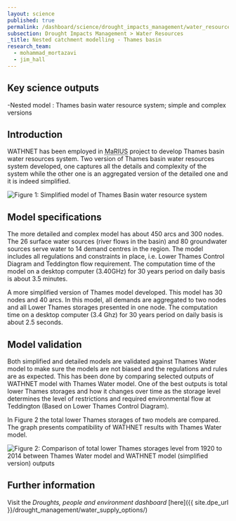 ```yaml
---
layout: science
published: true
permalink: /dashboard/science/drought_impacts_management/water_resources/thames/
subsection: Drought Impacts Management > Water Resources
_title: Nested catchment modelling - Thames basin
research_team:
  - mohammad_mortazavi
  - jim_hall
---
```

## Key science outputs

-Nested model : Thames basin water resource system; simple and complex versions

## Introduction 

WATHNET has been employed in <abbr title="Managing the Risks, Impacts and Uncertainties of drought and water Scarcity">MaRIUS</abbr> project to develop Thames basin water resources system. Two version of Thames basin water resources system developed, one captures all the details and complexity of the system while the other one is an aggregated version of the detailed one and it is indeed simplified. 
     
![Figure 1: Simplified model of Thames Basin water resource system]({{site.baseurl}}/assets/img/Mohammad_2.png)

## Model specifications

The more detailed and complex model has about 450 arcs and 300 nodes. The 26 surface water sources (river flows in the basin) and 80 groundwater sources serve water to 14 demand centres in the region. The model includes all regulations and constraints in place, i.e. Lower Thames Control Diagram and Teddington flow requirement. The computation time of the model on a desktop computer (3.40GHz) for 30 years period on daily basis is about 3.5 minutes. 

A more simplified version of Thames model developed. This model has 30 nodes and 40 arcs. In this model, all demands are aggregated to two nodes and all Lower Thames storages presented in one node. The computation time on a desktop computer (3.4 Ghz) for 30 years period on daily basis is about 2.5 seconds. 

## Model validation

Both simplified and detailed models are validated against Thames Water model to make sure the models are not biased and the regulations and rules are as expected. This has been done by comparing selected outputs of WATHNET model with Thames Water model. One of the best outputs is total lower Thames storages and how it changes over time as the storage level determines the level of restrictions and required environmental flow at Teddington (Based on Lower Thames Control Diagram). 

In Figure 2 the total lower Thames storages of two models are compared. The graph presents compatibility of WATHNET results with Thames Water model.

![Figure 2: Comparison of total lower Thames storages level from 1920 to 2014 between Thames Water model and WATHNET model (simplified version) outputs]({{site.baseurl}}/assets/img/Mohammad_3.png)

## Further information
Visit the _Droughts, people and environment dashboard_ [here]({{ site.dpe_url }}/drought_management/water_supply_options/)
